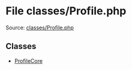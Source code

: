 File classes/Profile.php
=========

Source: [classes/Profile.php](https://github.com/PrestaShop/PrestaShop/blob/1.5.6.1/classes/Profile.php)


Classes
-------

* [ProfileCore](class.ProfileCore.md)

